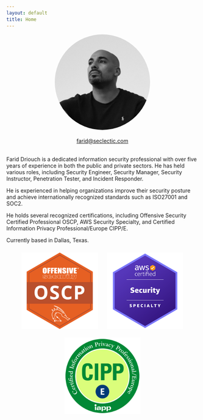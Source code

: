 ```yaml
---
layout: default
title: Home
---
```

<head>
  <link rel="stylesheet" href="https://use.fontawesome.com/releases/v5.8.1/css/all.css">
</head>
<body>

<div style="text-align: center;">
    <img src="./img/farid.jpeg" width="250" height="250" style="border-radius: 50%;">
</div>
<br>
<div style="text-align: center;">
  <a href="mailto:farid@seclectic.com">farid@seclectic.com</a>
</div>

  <div style="text-align: center;">
    <a href="https://twitter.com/s3clectic" target="_blank" rel="noopener noreferrer">
      <i class="fab fa-twitter"></i>
    </a>
    <a href="https://www.linkedin.com/in/farid-driouch/" target="_blank" rel="noopener noreferrer">
      <i class="fab fa-linkedin-in"></i>
    </a>
  </div>
  <br>
</body>


Farid Driouch is a dedicated information security professional with over five years of experience in both the public and private sectors. He has held various roles, including Security Engineer, Security Manager, Security Instructor, Penetration Tester, and Incident Responder.

He is experienced in helping organizations improve their security posture and achieve internationally recognized standards such as ISO27001 and SOC2.

He holds several recognized certifications, including Offensive Security Certified Professional OSCP, AWS Security Specialty, and Certified Information Privacy Professional/Europe CIPP/E.

Currently based in Dallas, Texas.

<div style="text-align: center;">
    <img src="./img/oscp.png" alt="OSCP" width="200" height="200" style="margin: 10px;">
    <img src="./img/aws.png" alt="AWS Security Specialty" width="200" height="200" style="margin: 10px;">
    <img src="./img/cipp.png" alt="CIPP" width="200" height="200" style="margin: 10px;">
</div>